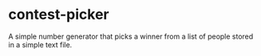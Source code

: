 # contest-picker
A simple number generator that picks a winner from a list of people stored in a simple text file.